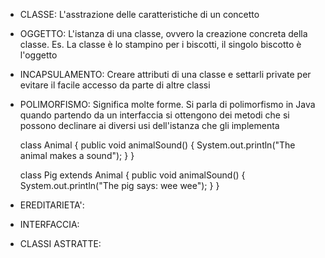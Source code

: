 - CLASSE: L'asstrazione delle caratteristiche di un concetto
- OGGETTO: L'istanza di una classe, ovvero la creazione concreta della classe.
Es. La classe è lo stampino per i biscotti, il singolo biscotto è l'oggetto

- INCAPSULAMENTO: Creare attributi di una classe e settarli private per evitare il facile accesso da parte di altre classi
- POLIMORFISMO: Significa molte forme. Si parla di polimorfismo in Java quando partendo da un interfaccia si ottengono dei metodi
che si possono declinare ai diversi usi dell'istanza che gli implementa

    class Animal {
        public void animalSound() {
            System.out.println("The animal makes a sound");
        }
    }

    class Pig extends Animal {
        public void animalSound() {
            System.out.println("The pig says: wee wee");
        }
    }

- EREDITARIETA':

- INTERFACCIA:
- CLASSI ASTRATTE:
